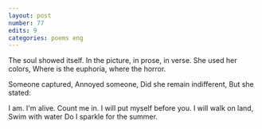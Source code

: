 ```yaml
---
layout: post
number: 77
edits: 9
categories: poems eng
---
```


The soul showed itself.
In the picture, in prose, in verse. 
She used her colors,
Where is the euphoria, where the horror. 

Someone captured, 
Annoyed someone,
Did she remain indifferent, 
But she stated: 

I am. I'm alive. 
Count me in. 
I will put myself before you.
I will walk on land,
Swim with water
Do I sparkle for the summer.
